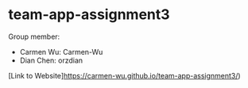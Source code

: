 # team-app-assignment3

Group member:

- Carmen Wu: Carmen-Wu 
- Dian Chen: orzdian

[Link to Website]https://carmen-wu.github.io/team-app-assignment3/)
